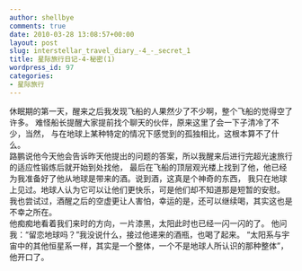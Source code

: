 ```yaml
---
author: shellbye
comments: true
date: 2010-03-28 13:08:57+00:00
layout: post
slug: interstellar_travel_diary_-4_-_secret_1
title: 星际旅行日记-4-秘密(1)
wordpress_id: 97
categories:
- 星际旅行
---
```


休眠期的第一天，醒来之后我发现飞船的人果然少了不少啊，整个飞船的觉得空了许多。
难怪船长提醒大家提前找个聊天的伙伴，原来这里了会一下子清冷了不少，当然，
与在地球上某种特定的情况下感觉到的孤独相比，这根本算不了什么。  
路鹏说他今天他会告诉昨天他提出的问题的答案，所以我醒来后进行完超光速旅行的适应性锻炼后就开始到处找他，
最后在飞船的顶层观光楼上找到了他，他已经为我准备好了他从地球是带来的酒。说到酒，这真是个神奇的东西，
我只在地球上见过。地球人认为它可以让他们更快乐，可是他们却不知道那是短暂的安慰。
我也尝试过，酒醒之后的空虚更让人害怕，幸运的是，还可以继续喝，其实这也是不幸之所在。  
他痴痴地看着我们来时的方向，一片漆黑，太阳此时也已经一闪一闪的了。
他问我：“留恋地球吗？”我没说什么，接过他递来的酒瓶，也喝了起来。
“太阳系与宇宙中的其他恒星系一样，其实是一个整体，一个不是地球人所认识的那种整体”，他开口了。  

